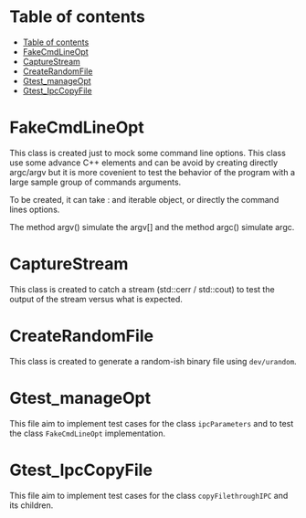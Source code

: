 # Table of contents
- [Table of contents](#table-of-contents)
- [FakeCmdLineOpt](#fakecmdlineopt)
- [CaptureStream](#capturestream)
- [CreateRandomFile](#createrandomfile)
- [Gtest_manageOpt](#gtest_manageopt)
- [Gtest_IpcCopyFile](#gtest_ipccopyfile)

# FakeCmdLineOpt

This class is created just to mock some command line options. This class use some advance C++ elements and can be avoid by creating directly argc/argv but it is more covenient to test the behavior of the program with a large sample group of commands arguments.

To be created, it can take : and iterable object, or directly the command lines options.

The method argv() simulate the argv[] and the method argc() simulate argc.

# CaptureStream

This class is created to catch a stream (std::cerr / std::cout) to test the output of the stream versus what is expected.

# CreateRandomFile

This class is created to generate a random-ish binary file using `dev/urandom`. 

# Gtest_manageOpt

This file aim to implement test cases for the class `ipcParameters` and to test the class `FakeCmdLineOpt` implementation.

# Gtest_IpcCopyFile

This file aim to implement test cases for the class `copyFilethroughIPC` and its children.





